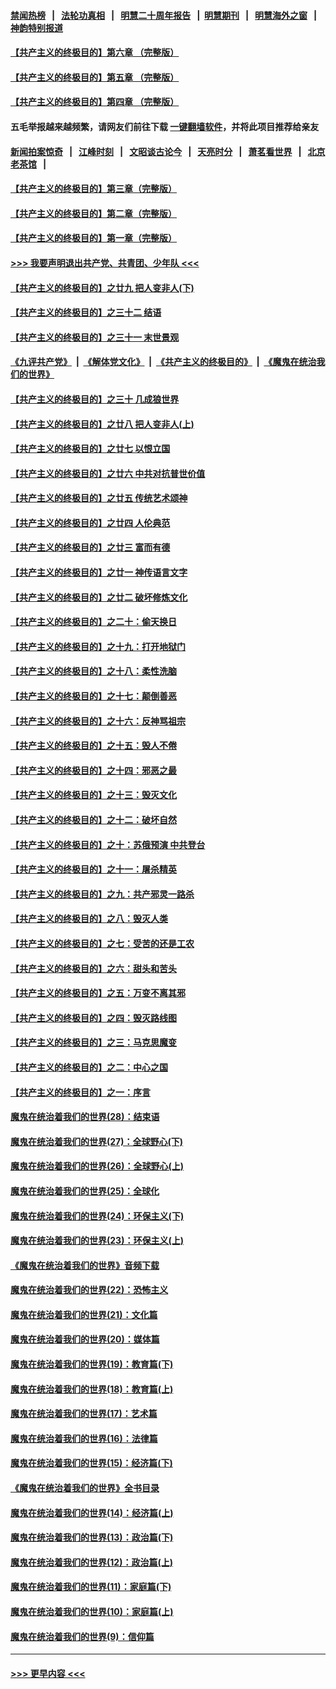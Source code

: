 #### [禁闻热榜](热点新闻.md?=0)  &nbsp;&nbsp;|&nbsp;&nbsp; [法轮功真相](https://github.com/gfw-breaker/truth/blob/master/README.md?=0) &nbsp;&nbsp;|&nbsp;&nbsp; [明慧二十周年报告](https://github.com/gfw-breaker/mh-reports/blob/master/README.md?=0) &nbsp;&nbsp;|&nbsp;&nbsp;[明慧期刊](https://github.com/gfw-breaker/mh-qikan) &nbsp;&nbsp;|&nbsp;&nbsp; [明慧海外之窗](https://github.com/gfw-breaker/mh-news/blob/master/README.md?=0) &nbsp;&nbsp;|&nbsp;&nbsp; [神韵特别报道](https://github.com/gfw-breaker/mh-news/blob/master/shenyun.md?=0)
#### [【共产主义的终极目的】第六章 （完整版）](../pages/nsc422/n11428913.md?t=03061931) 
#### [【共产主义的终极目的】第五章 （完整版）](../pages/nsc422/n11428912.md?t=03061931) 
#### [【共产主义的终极目的】第四章 （完整版）](../pages/nsc422/n11428907.md?t=03061931) 
#### 五毛举报越来越频繁，请网友们前往下载 [一键翻墙软件](https://github.com/gfw-breaker/ssr-accounts)，并将此项目推荐给亲友
#### [新闻拍案惊奇](https://github.com/gfw-breaker/banned-news/blob/master/pages/link4.md) &nbsp;&nbsp;|&nbsp;&nbsp; [江峰时刻](https://github.com/gfw-breaker/banned-news/blob/master/pages/link4.md) &nbsp;&nbsp;|&nbsp;&nbsp; [文昭谈古论今](https://github.com/gfw-breaker/banned-news/blob/master/pages/link4.md) &nbsp;&nbsp;|&nbsp;&nbsp; [天亮时分](https://github.com/gfw-breaker/banned-news/blob/master/pages/link4.md) &nbsp;&nbsp;|&nbsp;&nbsp; [萧茗看世界](https://github.com/gfw-breaker/banned-news/blob/master/pages/link4.md) &nbsp;&nbsp;|&nbsp;&nbsp; [北京老茶馆](https://github.com/gfw-breaker/banned-news/blob/master/pages/link4.md) &nbsp;&nbsp;|&nbsp;&nbsp; 
#### [【共产主义的终极目的】第三章（完整版）](../pages/nsc422/n11428848.md?t=03061931) 
#### [【共产主义的终极目的】第二章（完整版）](../pages/nsc422/n11428831.md?t=03061931) 
#### [【共产主义的终极目的】第一章（完整版）](../pages/nsc422/n11417651.md?t=03061931) 
#### [>>> 我要声明退出共产党、共青团、少年队 <<<](https://github.com/begood0513/goodnews/blob/master/quit/letter.md) 
#### [【共产主义的终极目的】之廿九 把人变非人(下)](../pages/nsc422/n11344140.md?t=03061931) 
#### [【共产主义的终极目的】之三十二 结语](../pages/nsc422/n11360535.md?t=03061931) 
#### [【共产主义的终极目的】之三十一 末世景观](../pages/nsc422/n11351129.md?t=03061931) 
#### [《九评共产党》](https://github.com/begood0513/9ping.md/blob/master/README.md) &nbsp;|&nbsp; [《解体党文化》](../../../../jtdwh.md/blob/master/README.md)  &nbsp;|&nbsp; [《共产主义的终极目的》](../../../../gczydzjmd.md/blob/master/README.md) &nbsp;|&nbsp; [《魔鬼在统治我们的世界》](../../../../mgztzwmdsj.md/blob/master/README.md) 
#### [【共产主义的终极目的】之三十 几成狼世界](../pages/nsc422/n11348280.md?t=03061931) 
#### [【共产主义的终极目的】之廿八 把人变非人(上)](../pages/nsc422/n11340492.md?t=03061931) 
#### [【共产主义的终极目的】之廿七 以恨立国](../pages/nsc422/n11336944.md?t=03061931) 
#### [【共产主义的终极目的】之廿六 中共对抗普世价值](../pages/nsc422/n11324785.md?t=03061931) 
#### [【共产主义的终极目的】之廿五 传统艺术颂神](../pages/nsc422/n11296396.md?t=03061931) 
#### [【共产主义的终极目的】之廿四 人伦典范](../pages/nsc422/n11296397.md?t=03061931) 
#### [【共产主义的终极目的】之廿三 富而有德](../pages/nsc422/n11283598.md?t=03061931) 
#### [【共产主义的终极目的】之廿一 神传语言文字](../pages/nsc422/n11263265.md?t=03061931) 
#### [【共产主义的终极目的】之廿二 破坏修炼文化](../pages/nsc422/n11245728.md?t=03061931) 
#### [【共产主义的终极目的】之二十：偷天换日](../pages/nsc422/n11238846.md?t=03061931) 
#### [【共产主义的终极目的】之十九：打开地狱门](../pages/nsc422/n11206376.md?t=03061931) 
#### [【共产主义的终极目的】之十八：柔性洗脑](../pages/nsc422/n11199994.md?t=03061931) 
#### [【共产主义的终极目的】之十七：颠倒善恶](../pages/nsc422/n11179782.md?t=03061931) 
#### [【共产主义的终极目的】之十六：反神骂祖宗](../pages/nsc422/n11166798.md?t=03061931) 
#### [【共产主义的终极目的】之十五：毁人不倦](../pages/nsc422/n11166792.md?t=03061931) 
#### [【共产主义的终极目的】之十四：邪恶之最](../pages/nsc422/n11150249.md?t=03061931) 
#### [【共产主义的终极目的】之十三：毁灭文化](../pages/nsc422/n11135227.md?t=03061931) 
#### [【共产主义的终极目的】之十二：破坏自然](../pages/nsc422/n11135214.md?t=03061931) 
#### [【共产主义的终极目的】之十：苏俄预演 中共登台](../pages/nsc422/n11118424.md?t=03061931) 
#### [【共产主义的终极目的】之十一：屠杀精英](../pages/nsc422/n11118442.md?t=03061931) 
#### [【共产主义的终极目的】之九：共产邪灵一路杀](../pages/nsc422/n11114139.md?t=03061931) 
#### [【共产主义的终极目的】之八：毁灭人类](../pages/nsc422/n11108503.md?t=03061931) 
#### [【共产主义的终极目的】之七：受苦的还是工农](../pages/nsc422/n11101809.md?t=03061931) 
#### [【共产主义的终极目的】之六：甜头和苦头](../pages/nsc422/n11096971.md?t=03061931) 
#### [【共产主义的终极目的】之五：万变不离其邪](../pages/nsc422/n11091285.md?t=03061931) 
#### [【共产主义的终极目的】之四：毁灭路线图](../pages/nsc422/n11086284.md?t=03061931) 
#### [【共产主义的终极目的】之三：马克思魔变](../pages/nsc422/n11061941.md?t=03061931) 
#### [【共产主义的终极目的】之二：中心之国](../pages/nsc422/n11047728.md?t=03061931) 
#### [【共产主义的终极目的】之一：序言](../pages/nsc422/n11086077.md?t=03061931) 
#### [魔鬼在统治着我们的世界(28)：结束语](../pages/nsc422/n10936246.md?t=03061931) 
#### [魔鬼在统治着我们的世界(27)：全球野心(下)](../pages/nsc422/n10928319.md?t=03061931) 
#### [魔鬼在统治着我们的世界(26)：全球野心(上)](../pages/nsc422/n10900318.md?t=03061931) 
#### [魔鬼在统治着我们的世界(25)：全球化](../pages/nsc422/n10788205.md?t=03061931) 
#### [魔鬼在统治着我们的世界(24)：环保主义(下)](../pages/nsc422/n10695307.md?t=03061931) 
#### [魔鬼在统治着我们的世界(23)：环保主义(上)](../pages/nsc422/n10688613.md?t=03061931) 
#### [《魔鬼在统治着我们的世界》音频下载](../pages/nsc422/n10635553.md?t=03061931) 
#### [魔鬼在统治着我们的世界(22)：恐怖主义](../pages/nsc422/n10614727.md?t=03061931) 
#### [魔鬼在统治着我们的世界(21)：文化篇](../pages/nsc422/n10597706.md?t=03061931) 
#### [魔鬼在统治着我们的世界(20)：媒体篇](../pages/nsc422/n10586579.md?t=03061931) 
#### [魔鬼在统治着我们的世界(19)：教育篇(下)](../pages/nsc422/n10564808.md?t=03061931) 
#### [魔鬼在统治着我们的世界(18)：教育篇(上)](../pages/nsc422/n10526970.md?t=03061931) 
#### [魔鬼在统治着我们的世界(17)：艺术篇](../pages/nsc422/n10499093.md?t=03061931) 
#### [魔鬼在统治着我们的世界(16)：法律篇](../pages/nsc422/n10485969.md?t=03061931) 
#### [魔鬼在统治着我们的世界(15)：经济篇(下)](../pages/nsc422/n10469975.md?t=03061931) 
#### [《魔鬼在统治着我们的世界》全书目录](../pages/nsc422/n10464261.md?t=03061931) 
#### [魔鬼在统治着我们的世界(14)：经济篇(上)](../pages/nsc422/n10457370.md?t=03061931) 
#### [魔鬼在统治着我们的世界(13)：政治篇(下)](../pages/nsc422/n10448270.md?t=03061931) 
#### [魔鬼在统治着我们的世界(12)：政治篇(上)](../pages/nsc422/n10444576.md?t=03061931) 
#### [魔鬼在统治着我们的世界(11)：家庭篇(下)](../pages/nsc422/n10440961.md?t=03061931) 
#### [魔鬼在统治着我们的世界(10)：家庭篇(上)](../pages/nsc422/n10435448.md?t=03061931) 
#### [魔鬼在统治着我们的世界(9)：信仰篇](../pages/nsc422/n10432159.md?t=03061931) 

----
#### [ >>> 更早内容 <<< ](../indexes/nsc422-earlier.md)
